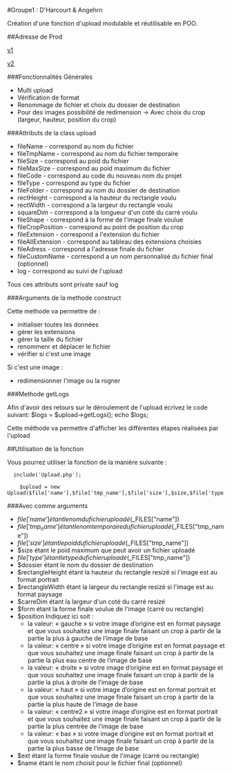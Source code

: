 #Groupe1 : D'Harcourt & Angehrn

Création d'une fonction d'upload modulable et réutilisable en POO.


##Adresse de Prod

[v1](http://angehrn.etudiant-eemi.com/perso/groupe1_dharcourt_angehrn/uploadView.php)

[v2](http://angehrn.etudiant-eemi.com/perso/groupe1_dharcourt_angehrn_v2/groupe1_dharcourt_angehrn/example/uploadView.php)


###Fonctionnalités Générales

* Multi upload
* Vérification de format
* Renommage de fichier et choix du dossier de destination
* Pour des images possibilité de redimension
-> Avec choix du crop (largeur, hauteur, position du crop)


###Attributs de la class upload

* fileName  - correspond au nom du fichier
* fileTmpName  - correspond au nom du fichier temporaire
* fileSize  - correspond au poid du fichier
* fileMaxSize  - correspond au poid maximum du fichier
* fileCode  - correspond au code du nouveau nom du projet
* fileType  - correspond au type du fichier
* fileFolder  - correspond au nom du dossier de destination
* rectHeight  - correspond a la hauteur du rectangle voulu
* rectWidth  - correspond a la largeur du rectangle voulu
* squareDim  - correspond a la longueur d'un coté du carré voulu
* fileShape  - correspond à la forme de l'image finale voulue
* fileCropPosition - correspond au point de position du crop
* fileExtension  - correspond a l'extension du fichier
* fileAllExtension  - correspond au tableau des extensions choisies
* fileAdress  - correspond a l'adresse finale du fichier
* fileCustomName  - correspond a un nom personnalisé du fichier final (optionnel)
* log - correspond au suivi de l'upload

 Tous ces attributs sont private sauf log


###Arguments de la methode construct

Cette methode va permettre de :
* initialiser toutes les données
* gérer les extensions
* gérer la taille du fichier
* renommenr et déplacer le fichier
* vérifier si c'est une image

Si c'est une image :
* redimensionner l'image ou la rogner


###Methode getLogs

Afin d'avoir des retours sur le déroulement de l'upload écrivez le code suivant:
$logs = $upload->getLogs();
echo $logs;

Cette méthode va permettre d'afficher les différentes étapes réalisées par l'upload


##Utilisation de la fonction

Vous pourrez utiliser la fonction de la manière suivante :

```
  include('Upload.php');

    $upload = new Upload($file['name'],$file['tmp_name'],$file['size'],$size,$file['type'],$dossier,$rectangleHeight,$rectangleWidth,$carreDim,$form,$position,$ext,$name);

```
###Avec comme arguments

* $file['name'] étant le nom du fichier uploadé ($\_FILES["name"])
* $file['tmp_name'] étant le nom temporaire du fichier uploadé ($\_FILES["tmp_name"])
* $file['size'] étant le poid du fichier uploadé ($\_FILES["tmp_name"])
* $size étant le poid maximum que peut avoir un fichier uploadé
* $file['type'] étant le type du fichier uploadé ($\_FILES["tmp_name"])
* $dossier étant le nom du dossier de destination
* $rectangleHeight étant la hauteur du rectangle resizé si l'image est au format portrait
* $rectangleWidth étant la largeur du rectangle resizé si l'image est au format paysage
* $carreDim étant la largeur d'un coté du carré resizé
* $form étant la forme finale voulue de l'image (carré ou rectangle)
* $position Indiquez ici soit :
    * la valeur: « gauche » si votre image d’origine est en format paysage et que vous souhaitez une image finale faisant un crop à partir de la partie la plus à gauche de l’image de base
    * la valeur: « centre » si votre image d’origine est en format paysage et que vous souhaitez une image finale faisant un crop à partir de la partie la plus eau centre de l’image de base
    * la valeur: « droite » si votre image d’origine est en format paysage et que vous souhaitez une image finale faisant un crop à partir de la partie la plus à droite de l’image de base
    * la valeur: « haut » si votre image d’origine est en format portrait et que vous souhaitez une image finale faisant un crop à partir de la partie la plus haute de l’image de base
    * la valeur: « centre2 » si votre image d’origine est en format portrait et que vous souhaitez une image finale faisant un crop à partir de la partie la plus centrée de l’image de base
    * la valeur: « bas » si votre image d’origine est en format portrait et que vous souhaitez une image finale faisant un crop à partir de la partie la plus basse de l’image de base
* $ext étant la forme finale voulue de l'image (carré ou rectangle)
* $name étant le nom choisit pour le fichier final (optionnel)
